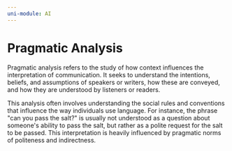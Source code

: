 ```yaml
---
uni-module: AI
---
```

# Pragmatic Analysis

Pragmatic analysis refers to the study of how context influences the interpretation of communication. It seeks to understand the intentions, beliefs, and assumptions of speakers or writers, how these are conveyed, and how they are understood by listeners or readers.

This analysis often involves understanding the social rules and conventions that influence the way individuals use language. For instance, the phrase "can you pass the salt?" is usually not understood as a question about someone's ability to pass the salt, but rather as a polite request for the salt to be passed. This interpretation is heavily influenced by pragmatic norms of politeness and indirectness.